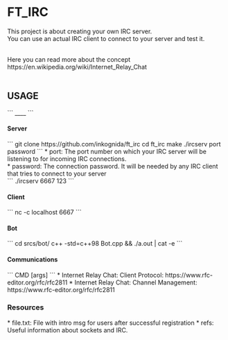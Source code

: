 # FT_IRC

This project is about creating your own IRC server. <br>
You can use an actual IRC client to connect to your server and test it. <br>

<br>
Here you can read more about the concept https://en.wikipedia.org/wiki/Internet_Relay_Chat <br>
<br>

<h2>USAGE</h2>
```
____
```

<h4>Server</h4>
```
git clone https://github.com/inkognida/ft_irc
cd ft_irc
make
./ircserv port password
```
* port: The port number on which your IRC server will be listening to for incoming
IRC connections. <br>
* password: The connection password. It will be needed by any IRC client that tries
to connect to your server <br>
```
./ircserv 6667 123
```

<h4>Client</h4>
```
nc -c localhost 6667
```

<h4>Bot</h4>
```
cd srcs/bot/
c++ -std=c++98 Bot.cpp && ./a.out | cat -e
```

<h4>Communications </h4>
```
CMD [args]
```
* Internet Relay Chat: Client Protocol: https://www.rfc-editor.org/rfc/rfc2811
* Internet Relay Chat: Channel Management: https://www.rfc-editor.org/rfc/rfc2811

<h3>Resources</h3>
* file.txt: File with intro msg for users after successful registration
* refs: Useful information about sockets and IRC. 
